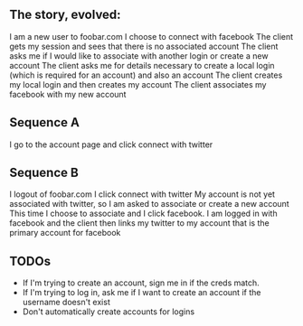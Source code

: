 The story, evolved:
---

I am a new user to foobar.com
I choose to connect with facebook
The client gets my session and sees that there is no associated account
The client asks me if I would like to associate with another login or create a new account
The client asks me for details necessary to create a local login (which is required for an account)
  and also an account
The client creates my local login and then creates my account
The client associates my facebook with my new account

Sequence A
---

I go to the account page and click connect with twitter

Sequence B
---

I logout of foobar.com
I click connect with twitter
My account is not yet associated with twitter, so I am asked to associate or create a new account
This time I choose to associate and I click facebook.
I am logged in with facebook and the client then links my twitter to my account
that is the primary account for facebook


TODOs
---

  * If I'm trying to create an account, sign me in if the creds match.
  * If I'm trying to log in, ask me if I want to create an account if the username doesn't exist
  * Don't automatically create accounts for logins
